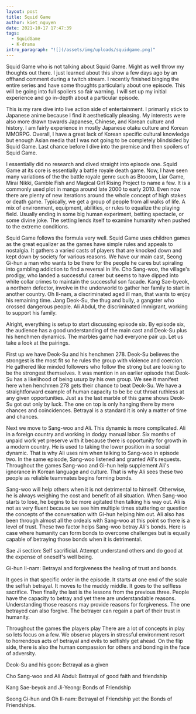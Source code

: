 ```yaml
---
layout: post
title: Squid Game
author: kiet_nguyen
date: 2021-10-17 17:47:39
tags:
  - SquidGame
  - K-drama
intro_paragraph: "![](/assets/img/uploads/squidgame.png)"
---
```

Squid Game who is not talking about Squid Game. Might as well throw my thoughts out there. I just learned about this show a few days ago by an offhand comment during a twitch stream. I recently finished binging the entire series and have some thoughts particularly about one episode. This will be going into full spoilers so fair warning. I will set up my initial experience and go in-depth about a particular episode. 

This is my rare dive into live action side of entertainment. I primarily stick to Japanese anime because I find it aesthetically pleasing. My interests were also more drawn towards Japanese, Chinese, and Korean culture and history. I am fairly experience in mostly Japanese otaku culture and Korean MMORPG. Overall, I have a great lack of Korean specific cultural knowledge but enough Asian media that I was not going to be completely blindsided by Squid Game. Last chance before I dive into the premise and then spoilers of Squid Game.

I essentially did no research and dived straight into episode one. Squid Game at its core is essentially a battle royale death game. Now, I have seen many variations of the the battle royale genre such as Btooom, Liar Game, Mirai Nikki, Gamble Fish and Magical Girl Rising Project to name a few. It is a commonly used plot in manga around late 2000 to early 2010. Even now there are plenty of new iterations around the whole concept of high stakes or death game. Typically, we get a group of people from all walks of life. A mix of environment, equipment, abilities, or rules to equalize the playing field. Usually ending in some big human experiment, betting spectacle, or some divine joke. The setting lends itself to examine humanity when pushed to the extreme conditions. 

Squid Game follows the formula very well. Squid Game uses children games as the great equalizer as the games have simple rules and appeals to nostalgia. It gathers a varied casts of players that are knocked down and kept down by society for various reasons. We have our main cast, Seong Gi-hun a man who wants to be there for the people he cares but spiraling into gambling addiction to find a reversal in life. Cho Sang-woo, the village's prodigy, who landed a successful career but seems to have dipped into white collar crimes to maintain the successful son facade. Kang Sae-byeok, a northern defector, involve in the underworld to gather her family to start in another country. Oh Il-nam, a discriminated aged ill man, that wants to enjoy his remaining time. Jang Deok-Su, the thug and bully, a gangster who crossed dangerous people. Ali Abdul, the discriminated immigrant, working to support his family.  

Alright, everything is setup to start discussing episode six. By episode six, the audience has a good understanding of the main cast and Deok-Su plus his henchmen dynamics. The marbles game had everyone pair up. Let us take a look at the pairings.

First up we have Deok-Su and his henchmen 278. Deok-Su believes the strongest is the most fit so he rules the group with violence and coercion. He gathered like minded followers who follow the strong but are looking to be the strongest themselves. It was mention in an earlier episode that Deok-Su has a likelihood of being usurp by his own group. We see it manifest here when henchmen 278 gets their chance to beat Deok-Su. We have a straightforward example of human capacity to be be cut throat ruthless at any given opportunities. Just as the last marble of this game shows Deok-Su got out only by luck. The one on top is only hanging there by mere chances and coincidences. Betrayal is a standard it is only a matter of time and chances.

Next we move to Sang-woo and Ali. This dynamic is more complicated. Ali in a foreign country and working in dodgy manual labor. Six months of unpaid work yet preserve with it because there is opportunity for growth in a modern country. He is used to taking the lower position in a social dynamic. That is why Ali uses nim when talking to Sang-woo in episode two. In the same episode, Sang-woo listened and granted Ali's requests. Throughout the games Sang-woo and Gi-hun help supplement Ali's ignorance in Korean language and culture. That is why Ali sees these two people as reliable teammates begins forming bonds. 

Sang-woo will help others when it is not detrimental to himself. Otherwise, he is always weighing the cost and benefit of all situation.  When Sang-woo starts to lose, he begins to be more agitated then talking his way out. Ali is not as very fluent because we see him multiple times stuttering or question the concepts of the conversation with Gi-hun helping him out. Ali also has been through almost all the ordeals with Sang-woo at this point so there is a level of trust. These two factor helps Sang-woo betray Ali's bonds. Here is case where humanity can form bonds to overcome challenges but is equally capable of betraying those bonds when it is detrimental.

Sae Ji section: Self sacrificial. Attempt understand others and do good at the expense of oneself's well being.

Gi-hun Il-nam: Betrayal and forgiveness the healing of trust and bonds.

It goes in that specific order in the episode. It starts at one end of the scale the selfish betrayal. It moves to the muddy middle. It goes to the selfless sacrifice. Then finally the last is the lessons from the previous three. People have the capacity to betray and yet there are understandable reasons. Understanding those reasons may provide reasons for forgiveness. The one betrayed can also forgive. The betrayer can regain a part of their trust in humanity.





Throughout the games the players play There are a lot of concepts in play so lets focus on a few. We observe players in stressful environment resort to horrendous acts of betrayal and evils to selfishly get ahead. On the flip side, there is also the human compassion for others and bonding in the face of adversity.

Deok-Su and his goon: Betrayal as a given

Cho Sang-woo and Ali Abdul: Betrayal of good faith and friendship

Kang Sae-beyok and Ji-Yeong: Bonds of Friendship

Seong Gi-hun and Oh Il-nam: Betrayal of Friendship yet the Bonds of Friendships.